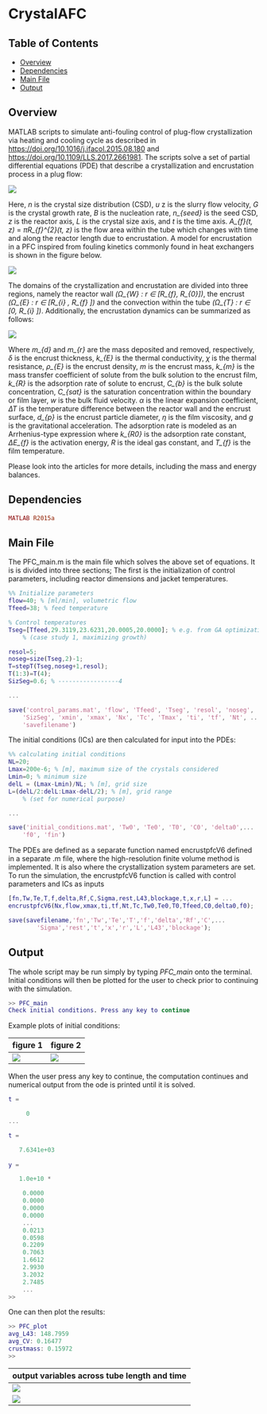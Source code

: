 # CrystalAFC

## Table of Contents

- [Overview](#Overview)
- [Dependencies](#Dependencies)
- [Main File](#Main-File)
- [Output](#Output)

## Overview
MATLAB scripts to simulate anti-fouling control of plug-flow crystallization via heating and cooling cycle as described in https://doi.org/10.1016/j.ifacol.2015.08.180 and https://doi.org/10.1109/LLS.2017.2661981. The scripts solve a set of partial differential equations (PDE) that describe a crystallization and encrustation process in a plug flow:

![](Images/PFC-PBM_PDE.png)

Here, *n* is the crystal size distribution (CSD), *u* z is the slurry flow velocity, *G* is the crystal growth rate, *B* is the nucleation rate, *n_{seed}* is the seed CSD, *z* is the reactor axis, *L* is the crystal size axis, and *t* is the time axis. *A_{f}(t, z)* = *πR_{f}^{2}(t, z)* is the flow area within the tube which changes with time and along the reactor length due to encrustation. A model for encrustation in a PFC inspired from fouling kinetics commonly found in heat exchangers is shown in the figure below.

![](Images/PFC_domain.jpg)

The domains of the crystallization and encrustation are divided into three regions, namely the reactor wall *(Ω_{W} : r ∈ [R_{f}, R_{0}])*, the encrust *(Ω_{E} : r ∈ [R_{i} , R_{f} ])* and the convection within the tube *(Ω_{T} : r ∈ [0, R_{i} ])*. Additionally, the encrustation dynamics can be summarized as follows:

![](Images/encrust_ODE.png)

Where *m_{d}* and *m_{r}* are the mass deposited and removed, respectively, *δ* is the encrust thickness, *k_{E}* is the thermal conductivity, *χ* is the thermal resistance, *ρ_{E}* is the encrust density, *m* is the encrust mass, *k_{m}* is the mass transfer coefficient of solute from the bulk solution to the encrust film, *k_{R}* is the adsorption rate of solute to encrust, *C_{b}* is the bulk solute concentration, *C_{sat}* is the saturation concentration within the boundary or film layer, *w* is the bulk fluid velocity. *α* is the linear expansion coefficient, *∆T* is the temperature difference between the reactor wall and the encrust surface, *d_{p}* is the encrust particle diameter, *η* is the film viscosity, and *g* is the gravitational acceleration. The adsorption rate is modeled as an Arrhenius-type expression where *k_{R0}* is the adsorption rate constant, *∆E_{f}* is the activation energy, *R* is the ideal gas constant, and *T_{f}* is the film temperature.

Please look into the articles for more details, including the mass and energy balances. 

## Dependencies

```ruby
MATLAB R2015a
```

## Main File

The PFC_main.m is the main file which solves the above set of equations. It is is divided into three sections; The first is the initialization of control parameters, including reactor dimensions and jacket temperatures. 

```matlab
%% Initialize parameters
flow=40; % [ml/min], volumetric flow
Tfeed=38; % feed temperature

% Control temperatures   
Tseg=[Tfeed,29.3119,23.6231,20.0005,20.0000]; % e.g. from GA optimization
    % (case study 1, maximizing growth)

resol=5;
noseg=size(Tseg,2)-1;
T=stepT(Tseg,noseg+1,resol);
T(1:3)=T(4);
SizSeg=0.6; % -----------------4

...

save('control_params.mat', 'flow', 'Tfeed', 'Tseg', 'resol', 'noseg', ...
    'SizSeg', 'xmin', 'xmax', 'Nx', 'Tc', 'Tmax', 'ti', 'tf', 'Nt', ...
    'savefilename')
```
The initial conditions (ICs) are then calculated for input into the PDEs:

```matlab
%% calculating initial conditions
NL=20;
Lmax=200e-6; % [m], maximum size of the crystals considered
Lmin=0; % minimum size 
delL = (Lmax-Lmin)/NL; % [m], grid size
L=(delL/2:delL:Lmax-delL/2); % [m], grid range
    % (set for numerical purpose)

...

save('initial_conditions.mat', 'Tw0', 'Te0', 'T0', 'C0', 'delta0',... 
    'f0', 'fin')
```
The PDEs are defined as a separate function named encrustpfcV6 defined in a separate .m file, where the high-resolution finite volume method is implemented. It is also where the crystallization system parameters are set. To run the simulation, the encrustpfcV6 function is called with control parameters and ICs as inputs

```matlab
[fn,Tw,Te,T,f,delta,Rf,C,Sigma,rest,L43,blockage,t,x,r,L] = ...
encrustpfcV6(Nx,flow,xmax,ti,tf,Nt,Tc,Tw0,Te0,T0,Tfeed,C0,delta0,f0);

save(savefilename,'fn','Tw','Te','T','f','delta','Rf','C',...
        'Sigma','rest','t','x','r','L','L43','blockage');
```

## Output 
The whole script may be run simply by typing *PFC_main* onto the terminal. Initial conditions will then be plotted for the user to check prior to continuing with the simulation.  

```matlab
>> PFC_main
Check initial conditions. Press any key to continue
```
Example plots of initial conditions:

|figure 1   |figure 2|
|---------|--------|
|![](Images/initial_encrust_thickness.png)|![](Images/initial_tube_temperature.png)

When the user press any key to continue, the computation continues and numerical output from the ode is printed until it is solved. 

```matlab
t =

     0
...

t =

   7.6341e+03
   
y =

   1.0e+10 *

    0.0000
    0.0000
    0.0000
    0.0000
    ...
    0.0213
    0.0598
    0.2209
    0.7063
    1.6612
    2.9930
    3.2032
    2.7485
    ...
>>    
```
One can then plot the results:
```matlab
>> PFC_plot
avg_L43: 148.7959
avg_CV: 0.16477
crustmass: 0.15972
>> 
```
|output variables across tube length and time|
|-----------------------------------------------|
|![](Images/output_fig1.png)|
|![](Images/output_fig2.png)|
